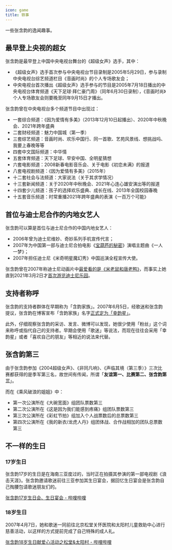 ```yaml
---
icon: game
title: 轶事
---
```


一些张含韵的逸闻趣事。

## 最早登上央视的超女

张含韵是最早登上中国中央电视台舞台的《超级女声》选手，其中：

- 《超级女声》选手首次参与中央电视台节目录制是2005年5月29日，参与录制中央电视台综艺频道栏目《音画时尚》的个人专场歌友会；
- 中央电视台首次播出《超级女声》选手参与的节目是2005年7月18日播出的中央电视台体育频道《天下足球·拜仁豪门周》（同年6月30日录制），《音画时尚》个人专场歌友会则要晚至同年9月15日才播出。

张含韵曾在中央电视台多个频道节目中出现过：

- 一套综合频道：《因为爱情有多美》（2013年12月10日起播出）、2020年中秋晚会、2021年跨年盛典
- 二套财经频道：魅力中国城（第一季）
- 三套综艺频道：音画时尚、欢乐中国行、同一首歌、艺苑风景线、想挑战吗、我要上春晚等等
- 四套中文国际频道：中华情
- 五套体育频道：天下足球、早安中国、全明星猜想
- 六套电影频道：2008新春电影音乐会、关于电影《初恋未满》的报道
- 八套电视剧频道：《因为爱情有多美》（2015年）
- 十二套社会与法频道：大家说法（关于其求学情况）
- 十三套新闻频道：关于2020年中秋晚会、2021年心连心雄安演出等的报道
- 十四套少儿频道：孩子的选择欢乐盛典、成长在线、2013年全国校园春晚
- 十五套音乐频道：时常重播2021年跨年盛典的表演《一百万个可能》

## 首位与迪士尼合作的内地女艺人

张含韵可以算是首位与迪士尼合作的中国内地女艺人：

- 2006年曾为迪士尼维妙、奇妙系列手机宣传代言；
- 2007年为中国第一部与迪士尼合拍电影《[宝葫芦的秘密](https://movie.douban.com/subject/1960298/)》演唱主题曲《一人一梦》；
- 2007年担任迪士尼《米奇明星魔幻秀》中国巡演全程宣传大使。

张含韵曾在2007年称迪士尼动画片中[最爱看的是《米老鼠和唐老鸭》](http://ent.sina.com.cn/j/2007-06-19/18121604403.shtml)，而事实上她直到2021年3月2日才[首次游览迪士尼乐园](https://weibo.com/1172294045/K4jBY2gOh)。

## 支持者称呼

张含韵的支持者群体在早期称为「含韵家族」。2007年6月5日，经歌迷和张含韵提议，张含韵在博客宣布「含韵家族」名字[正式定为「幸韵星」](http://blog.sina.com.cn/s/blog_45dfc99d0100098h.html)。

此外，仔细观察张含韵的采访、发言、微博可以发现，她很少使用「粉丝」这个词来称呼或指代自己的支持者。早期会使用「歌迷」等说法，而现在往往会采用「幸韵星」或者「喜欢自己的朋友」等相近的说法来代替。

## 张含韵第三

由于张含韵参加《2004超级女声》、《非同凡响》、《声临其境（第三季）》三次比赛都获得的是季军第三名，故世间有传闻，所谓「**友谊第一、比赛第二、张含韵第三**」。

而在《乘风破浪的姐姐》中：
- 第一次公演所在《大碗宽面》组团队票数第三
- 第二次公演所在《这是因为我们能感到疼痛》组团队票数第三
- 第三次公演所在《彩虹节拍》组加入个人战票数后的总票数第三
- 第四次公演所在《我的新衣/龙虎人丹》组团体战、合作战相加的团队总票数第三

## 不一样的生日

### 17岁生日

张含韵17岁的生日是在海南三亚度过的，当时正在拍摄其参演的第一部电视剧《浪击天涯》。张含韵邀请歌迷前往三亚参加其生日宴会，据回忆生日宴会是张含韵自己掏腰包请歌迷朋友们的。

[张含韵17岁生日会、生日宴会 - 哔哩哔哩](https://www.bilibili.com/video/BV1eX4y1V7vn)

### 18岁生日

2007年4月7日，她和歌迷一同前往北京松堂关怀医院和太阳村儿童救助中心进行慈善活动，以这样的方式提前完成了自己特殊的成人礼。

[张含韵18岁生日献爱心活动之松堂&太阳村 - 哔哩哔哩](https://www.bilibili.com/video/BV1Dv411y7oQ)